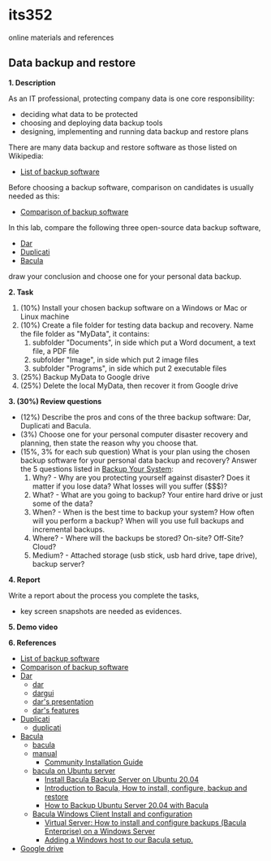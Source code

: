 # its352
online materials and references

## Data backup and restore

**1. Description**

As an IT professional, protecting company data is one core responsibility:
* deciding what data to be protected
* choosing and deploying data backup tools
* designing, implementing and running data backup and restore plans

There are many data backup and restore software as those listed on Wikipedia:
* [List of backup software](https://en.wikipedia.org/wiki/List_of_backup_software)

Before choosing a backup software, comparison on candidates is usually needed as this:
* [Comparison of backup software](https://en.wikipedia.org/wiki/Comparison_of_backup_software)

In this lab, compare the following three open-source data backup software, 
* [Dar](https://en.wikipedia.org/wiki/Dar_(disk_archiver))
* [Duplicati](https://en.wikipedia.org/wiki/Duplicati)
* [Bacula](https://en.wikipedia.org/wiki/Bacula)

draw your conclusion and choose one for your personal data backup.

**2. Task**

1. (10%) Install your chosen backup software on a Windows or Mac or Linux machine
2. (10%) Create a file folder for testing data backup and recovery. Name the file folder as "MyData", it contains:
   1. subfolder "Documents", in side which put a Word document, a text file, a PDF file
   2. subfolder "Image", in side which put 2 image files
   3. subfolder "Programs", in side which put 2 executable files
3. (25%) Backup MyData to Google drive
4. (25%) Delete the local MyData, then recover it from Google drive

**3. (30%) Review questions**
* (12%) Describe the pros and cons of the three backup software: Dar, Duplicati and Bacula.
* (3%) Choose one for your personal computer disaster recovery and planning, then state the reason why you choose that.
* (15%, 3% for each sub question) What is your plan using the chosen backup software for your personal data backup and recovery? Answer the 5 questions listed in [Backup Your System](https://help.ubuntu.com/community/BackupYourSystem):
  1. Why? - Why are you protecting yourself against disaster? Does it matter if you lose data? What losses will you suffer ($$$)?
  2. What? - What are you going to backup? Your entire hard drive or just some of the data?
  3. When? - When is the best time to backup your system? How often will you perform a backup? When will you use full backups and incremental backups.
  4. Where? - Where will the backups be stored? On-site? Off-Site? Cloud?
  5. Medium? - Attached storage (usb stick, usb hard drive, tape drive), backup server? 

**4. Report**

Write a report about the process you complete the tasks, 
* key screen snapshots are needed as evidences.

**5. Demo video**


**6. References**
* [List of backup software](https://en.wikipedia.org/wiki/List_of_backup_software)
* [Comparison of backup software](https://en.wikipedia.org/wiki/Comparison_of_backup_software)
* [Dar](https://en.wikipedia.org/wiki/Dar_(disk_archiver))
  * [dar](http://dar.linux.free.fr/)
  * [dargui](https://dargui.sourceforge.io/)
  * [dar's presentation](http://dar.linux.free.fr/doc/presentation.html)
  * [dar's features](http://dar.linux.free.fr/doc/Features.html)
* [Duplicati](https://en.wikipedia.org/wiki/Duplicati)
  * [duplicati](https://www.duplicati.com/)
* [Bacula](https://en.wikipedia.org/wiki/Bacula)
  * [bacula](https://www.bacula.org/)
  * [manual](https://www.bacula.org/documentation/documentation/)
    * [Community Installation Guide](https://blog.bacula.org/whitepapers/CommunityInstallationGuide.pdf)
  * [bacula on Ubuntu server](https://ubuntu.com/server/docs/backups-bacula)
    * [Install Bacula Backup Server on Ubuntu 20.04](https://www.howtoforge.com/install-bacula-backup-server-on-ubuntu-2004/)
    * [Introduction to Bacula, How to install, configure, backup and restore](https://www.labeightyfour.com/2019/04/08/introduction-to-bacula-how-to-install-configure-backup-and-restore/)
    * [How to Backup Ubuntu Server 20.04 with Bacula](https://serverspace.us/support/help/backup-ubuntu-server-20-04-with-bacula/)
  * [Bacula Windows Client Install and configuration](https://www.ithierarchy.com/ITH/Bacula/BaculaWindowsClient)
    * [ Virtual Server: How to install and configure backups (Bacula Enterprise) on a Windows Server ](https://www.hawaii.edu/askus/1716)
    * [Adding a Windows host to our Bacula setup.](https://www.labeightyfour.com/2019/04/14/adding-a-windows-host-to-our-bacula-backup-configuration/)
* [Google drive](https://www.google.com/intl/en_zm/drive/download/)